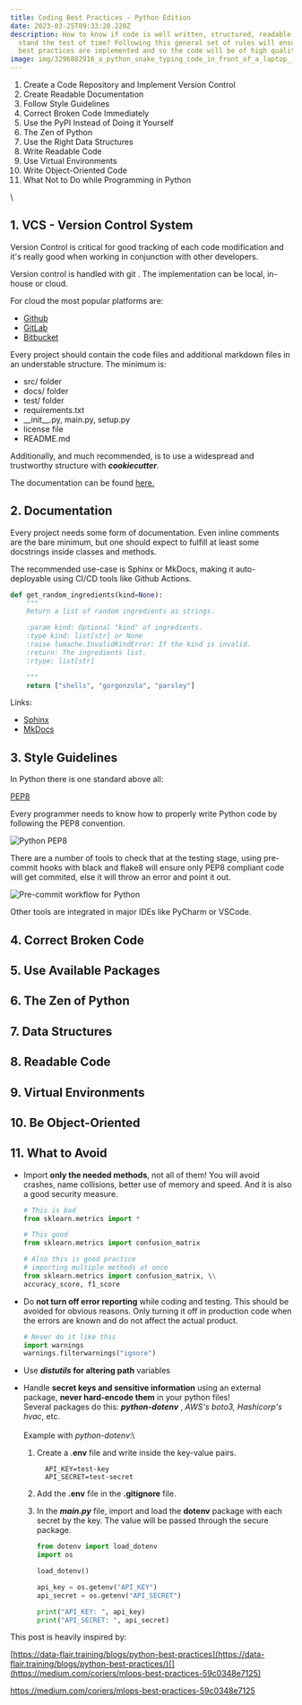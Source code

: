 ```yaml
---
title: Coding Best Practices - Python Edition
date: 2023-03-25T09:33:20.220Z
description: How to know if code is well written, structured, readable and will
  stand the test of time? Following this general set of rules will ensure that
  best practices are implemented and so the code will be of high quality.
image: img/3296882916_a_python_snake_typing_code_in_front_of_a_laptop__concept_art__photorealistic__hq__4k.png
---
```

1. Create a Code Repository and Implement Version Control
2. Create Readable Documentation
3. Follow Style Guidelines
4. Correct Broken Code Immediately
5. Use the PyPI Instead of Doing it Yourself
6. The Zen of Python
7. Use the Right Data Structures
8. Write Readable Code
9. Use Virtual Environments
10. Write Object-Oriented Code
11. What Not to Do while Programming in Python

\  

## 1. VCS - Version Control System

Version Control is critical for good tracking of each code modification and it's really good when working in conjunction with other developers.

Version control is handled with git . The implementation can be local, in-house or cloud.

For cloud the most popular platforms are:

* [Github](www.github.com)
* [GitLab](www.gitlab.com)
* [Bitbucket](www.bitbucket.com)

Every project should contain the code files and additional markdown files in an understable structure. The minimum is:

* src/ folder
* docs/ folder
* test/ folder
* requirements.txt
* \_\_init\_\_.py, main.py, setup.py
* license file
* README.md

Additionally, and much recommended, is to use a widespread and trustworthy structure with ***cookiecutter**.*

The documentation can be found [here.](https://cookiecutter.readthedocs.io/en/stable/)



## 2. Documentation

Every project needs some form of documentation. Even inline comments are the bare minimum, but one should expect to fulfill at least some docstrings inside classes and methods.

The recommended use-case is Sphinx or MkDocs, making it auto-deployable using CI/CD tools like Github Actions.

```python
def get_random_ingredients(kind=None):
    """
    Return a list of random ingredients as strings.

    :param kind: Optional "kind" of ingredients.
    :type kind: list[str] or None
    :raise lumache.InvalidKindError: If the kind is invalid.
    :return: The ingredients list.
    :rtype: list[str]

    """
    return ["shells", "gorgonzola", "parsley"]
```

Links:

* [Sphinx](www.sphinx-doc.org)
* [MkDocs](mkdocs.org)



## 3. Style Guidelines

In Python there is one standard above all:

[PEP8](https://peps.python.org/pep-0008/)

Every programmer needs to know how to properly write Python code by following the PEP8 convention.

![Python PEP8](img/6519207182729216.png "Python PEP8")

There are a number of tools to check that at the testing stage, using pre-commit hooks with black and flake8 will ensure only PEP8 compliant code will get commited, else it will throw an error and point it out. 

![Pre-commit workflow for Python](img/precommit_pipeline.png "Pre-commit workflow for Python")

Other tools are integrated in major IDEs like PyCharm or VSCode.

## 4. Correct Broken Code

## 5. Use Available Packages

## 6. The Zen of Python

## 7. Data Structures

## 8. Readable Code

## 9. Virtual Environments

## 10. Be Object-Oriented

## 11. What to Avoid

* Import **only the needed methods**, not all of them! You will avoid crashes, name collisions, better use of memory and speed. And it is also a good security measure.

  ```python
  # This is bad
  from sklearn.metrics import *

  # This good
  from sklearn.metrics import confusion_matrix

  # Also this is good practice
  # importing multiple methods at once
  from sklearn.metrics import confusion_matrix, \\
  accuracy_score, f1_score
  ```
* Do **not turn off error reporting** while coding and testing. This should be avoided for obvious reasons. Only turning it off in production code when the errors are known and do not affect the actual product.

  ```python
  # Never do it like this
  import warnings
  warnings.filterwarnings("ignore")
  ```
* Use ***distutils* for altering path** variables
* Handle **secret keys and sensitive information** using an external package, **never hard-encode them** in your python files!\
   Several packages do this: ***python-dotenv*** , *AWS's boto3, Hashicorp's hvac*, etc.\
   \
   Example with *python-dotenv*:\

  1. Create a .**env** file and write inside the key-value pairs.

     ```
       API_KEY=test-key
       API_SECRET=test-secret
     ```
  2. Add the **.env** file in the **.gitignore** file.

  3. In the ***main.py*** file, import and load the **dotenv** package with each secret by the key. The value will be passed through the secure package.

     ```python
     from dotenv import load_dotenv
     import os

     load_dotenv()

     api_key = os.getenv("API_KEY")
     api_secret = os.getenv("API_SECRET")

     print("API_KEY: ", api_key)
     print("API_SECRET: ", api_secret)

     ```

This post is heavily inspired by:

[https://data-flair.training/blogs/python-best-practices](https://data-flair.training/blogs/python-best-practices/)[](https://medium.com/coriers/mlops-best-practices-59c0348e7125)

<https://medium.com/coriers/mlops-best-practices-59c0348e7125>